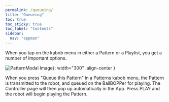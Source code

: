 ```yaml
---
permalink: /queueing/
title: "Queueing"
toc: true
toc_sticky: true
toc_label: "Contents"
sidebar:
  nav: "appman"
---
```


When you tap on the kabob menu in either a Pattern or a Playlist, you get a number of important options.

![PatternModal Image](../assets/images/PatternModal001_500.jpg){: width="300" .align-center } 

When you press "Queue this Pattern" in a Patterns kabob menu, the Pattern is transmitted to the robot, and queued on the BallBOPPer for playing. The Controller page will then pop up automatically in the App. Press PLAY and the robot will begin playing the Pattern. 

